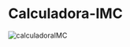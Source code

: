 # Calculadora-IMC

![calculadoraIMC](https://user-images.githubusercontent.com/108760255/201471921-6833ba90-9384-4b95-b8a4-371e2faf2dd7.png)

